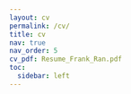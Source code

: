 ```yaml
---
layout: cv
permalink: /cv/
title: cv
nav: true
nav_order: 5
cv_pdf: Resume_Frank_Ran.pdf
toc:
  sidebar: left
---
```

